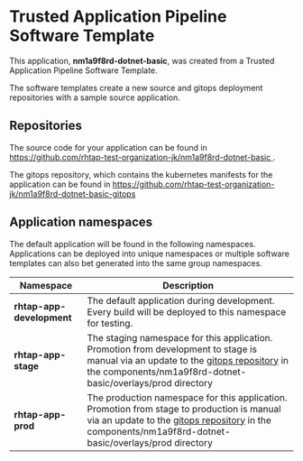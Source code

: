 # Trusted Application Pipeline Software Template

This application, **nm1a9f8rd-dotnet-basic**, was created from a Trusted Application Pipeline Software Template.

The software templates create a new source and gitops deployment repositories with a sample source application. 

## Repositories

The source code for your application can be found in [https://github.com/rhtap-test-organization-jk/nm1a9f8rd-dotnet-basic ](https://github.com/rhtap-test-organization-jk/nm1a9f8rd-dotnet-basic ).
 
The gitops repository, which contains the kubernetes manifests for the application can be found in 
[https://github.com/rhtap-test-organization-jk/nm1a9f8rd-dotnet-basic-gitops ](https://github.com/rhtap-test-organization-jk/nm1a9f8rd-dotnet-basic-gitops ) 

## Application namespaces 

The default application will be found in the following namespaces. Applications can be deployed into unique namespaces or multiple software templates can also bet generated into the same group namespaces.  

|  Namespace   |  Description   |  
| -------- | -------- |   
| **rhtap-app-development** | The default application during development. Every build will be deployed to this namespace for testing. | 
| **rhtap-app-stage** | The staging namespace for this application. Promotion from development to stage is manual via an update to the [gitops repository](https://github.com/rhtap-test-organization-jk/nm1a9f8rd-dotnet-basic-gitops ) in the components/nm1a9f8rd-dotnet-basic/overlays/prod directory |  
| **rhtap-app-prod** | The production namespace for this application. Promotion from stage to production is manual via an update to the [gitops repository](https://github.com/rhtap-test-organization-jk/nm1a9f8rd-dotnet-basic-gitops ) in the components/nm1a9f8rd-dotnet-basic/overlays/prod directory | 